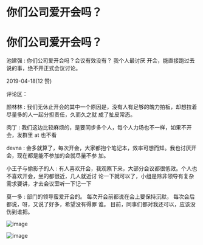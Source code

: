 # 你们公司爱开会吗？

# 你们公司爱开会吗？

池建强 : 你们公司爱开会吗？会议有效没有？ 我个人最讨厌 开会，能直接跑过去说的事，绝不开正式会议讨论。

2019-04-18(12 赞)

评论区：

颜林林 : 我们无休止开会的其中一个原因是，没有人有足够的魄力拍板，却想拉着尽量多的人一起分担责任，久而久之就 成了扯皮常态。

肉丁 : 我们这边比较麻烦的，是要同步多个人，每个人力场也不一样，如果不开会，发群里 at 也不看

devna : 会多就算了，每次开会，大家都抱个笔记本，效率可想而知。我也讨厌开会，现在都是能不参加的会就尽量不参 加。

小王子与偷影子的人 : 有人喜欢开会，我观察下来，大部分会议都很低效。个人也不喜欢开会，坐的都很近，几人就近讨 论一下就可以了，小组是除非领导有复杂需求要讲，才去会议室听一下记一下

莫一多 : 部门的领导蛮爱开会的。 每次开会前都说在会上要保持沉默， 每次会后都说，呀，又说了好多，希望没有得罪 谁。 目前，同事们都对我还可以，应该没伤到谁把。

![image](img/Image_008.png)

![image](img/Image_009.png)